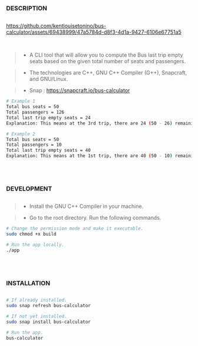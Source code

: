 ### DESCRIPTION
##
https://github.com/kentlouisetonino/bus-calculator/assets/69438999/47a5784d-d8f3-4d1a-9427-6106e67751a5

<br />

> - A CLI tool that will allow you to compute the Bus last trip empty
    seats based on the given total number of seats and passengers.

> - The technologies are C++, GNU C++ Compiler (G++), Snapcraft, and GNU/Linux.

> - Snap : https://snapcraft.io/bus-calculator

```bash
# Example 1
Total bus seats = 50
Total passengers = 126
Total last trip empty seats = 24
Explanation: This means at the 3rd trip, there are 24 (50 - 26) remaining seats.

# Example 2
Total bus seats = 50
Total passengers = 10
Total last trip empty seats = 40
Explanation: This means at the 1st trip, there are 40 (50 - 10) remaining seats.
```


<br />
<br />



### DEVELOPMENT
##
> - Install the GNU C++ Compiler in your machine.

> - Go to the root directory. Run the following commands.

```bash
# Change the permission mode and make it executable.
sudo chmod +x build

# Run the app locally.
./app
```

<br />
<br />



### INSTALLATION
##

```bash
# If already installed.
sudo snap refresh bus-calculator

# If not yet installed.
sudo snap install bus-calculator

# Run the app.
bus-calculator
```
